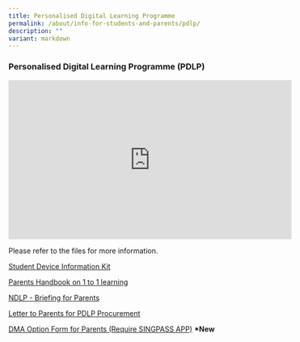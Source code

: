 ```yaml
---
title: Personalised Digital Learning Programme
permalink: /about/info-for-students-and-parents/pdlp/
description: ""
variant: markdown
---
```

### **Personalised Digital Learning Programme (PDLP)**

<iframe width="560" height="315" src="https://www.youtube.com/embed/3FKftVAU4eI" title="YouTube video player" frameborder="0" allow="accelerometer; autoplay; clipboard-write; encrypted-media; gyroscope; picture-in-picture; web-share" allowfullscreen=""></iframe>


Please refer to the files for more information.

[Student Device Information Kit](https://drive.google.com/file/d/1ojFp_xdtasjXfEQlAwtFfMCa9890vzZ1/view?usp=sharing)  
  
[Parents Handbook on 1 to 1 learning](https://drive.google.com/file/d/1g2MX_BpA0l57d9N1KUrbmNvAiCa5kJnA/view?usp=sharing)  
  
[NDLP - Briefing for Parents](https://drive.google.com/file/d/10q6HEpvRTubQQg1X2imYsKy31DFnGp76/view?usp=share_link)&nbsp;&nbsp;
  
[Letter to Parents for PDLP Procurement](https://drive.google.com/file/d/14TlXRnBbBN41REJQK6ETAwbc7CvmBiBX/view?usp=share_link)

[DMA Option Form for Parents (Require SINGPASS APP)](https://go.gov.sg/hihsdmaoptions)  **\*New**